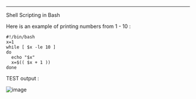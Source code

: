 ---
Shell Scripting in Bash

Here is an example of printing numbers from 1 - 10 :
```
#!/bin/bash
x=1
while [ $x -le 10 ]
do
  echo "$x"
  x=$(( $x + 1 ))
done
```


TEST output :

![image](https://user-images.githubusercontent.com/124895858/220117042-3f8d678a-3a82-406d-85c0-2cf2ec374836.png)
